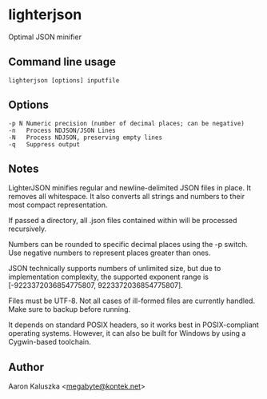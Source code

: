 # lighterjson
Optimal JSON minifier

## Command line usage
    lighterjson [options] inputfile

## Options
    -p N Numeric precision (number of decimal places; can be negative)
    -n   Process NDJSON/JSON Lines
    -N   Process NDJSON, preserving empty lines
    -q   Suppress output

## Notes
LighterJSON minifies regular and newline-delimited JSON files in place. It removes all whitespace. It also converts all strings and numbers to their most compact representation.

If passed a directory, all .json files contained within will be processed recursively.

Numbers can be rounded to specific decimal places using the -p switch. Use negative numbers to represent places greater than ones.

JSON technically supports numbers of unlimited size, but due to implementation complexity, the supported exponent range is [-9223372036854775807, 9223372036854775807].

Files must be UTF-8. Not all cases of ill-formed files are currently handled. Make sure to backup before running.

It depends on standard POSIX headers, so it works best in POSIX-compliant operating systems. However, it can also be built for Windows by using a Cygwin-based toolchain.

## Author
Aaron Kaluszka <<megabyte@kontek.net>>
